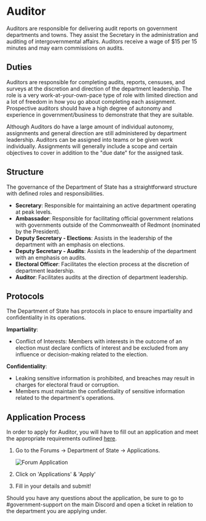 # Auditor

Auditors are responsible for delivering audit reports on government departments and towns. They assist the Secretary in the administration and auditing of intergovernmental affairs. Auditors receive a wage of $15 per 15 minutes and may earn commissions on audits.

## Duties

Auditors are responsible for completing audits, reports, censuses, and surveys at the discretion and direction of the department leadership. The role is a very work-at-your-own-pace type of role with limited direction and a lot of freedom in how you go about completing each assignment. Prospective auditors should have a high degree of autonomy and experience in government/business to demonstrate that they are suitable.

Although Auditors do have a large amount of individual autonomy, assignments and general direction are still administered by department leadership. Auditors can be assigned into teams or be given work individually. Assignments will generally include a scope and certain objectives to cover in addition to the "due date" for the assigned task.

## Structure

The governance of the Department of State has a straightforward structure with defined roles and responsibilities.

- **Secretary**: Responsible for maintaining an active department operating at peak levels.
- **Ambassador**: Responsible for facilitating official government relations with governments outside of the Commonwealth of Redmont (nominated by the President).
- **Deputy Secretary - Elections**: Assists in the leadership of the department with an emphasis on elections.
- **Deputy Secretary - Audits**: Assists in the leadership of the department with an emphasis on audits.
- **Electoral Officer**: Facilitates the election process at the discretion of department leadership.
- **Auditor**: Facilitates audits at the direction of department leadership.

## Protocols

The Department of State has protocols in place to ensure impartiality and confidentiality in its operations.

**Impartiality**:

- Conflict of Interests: Members with interests in the outcome of an election must declare conflicts of interest and be excluded from any influence or decision-making related to the election.

**Confidentiality**:

- Leaking sensitive information is prohibited, and breaches may result in charges for electoral fraud or corruption.
- Members must maintain the confidentiality of sensitive information related to the department's operations.

## Application Process

In order to apply for Auditor, you will have to fill out an application and meet the appropriate requirements outlined [here](https://www.democracycraft.net/threads/application-information.2824/).

1. Go to the Forums -> Department of State -> Applications.
   
   ![Forum Application](https://i.imgur.com/X1fE5xe.png)

3. Click on 'Applications' & 'Apply'

4. Fill in your details and submit!

Should you have any questions about the application, be sure to go to #government-support on the main Discord and open a ticket in relation to the department you are applying under.
